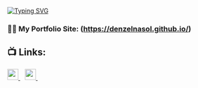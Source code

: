 [![Typing SVG](https://readme-typing-svg.herokuapp.com?font=Fira+Code&pause=500&width=435&lines=Hi%2C+I'm+Denzel!;An+aspiring+software+engineer)](https://git.io/typing-svg)
### 👨‍💻 My Portfolio Site: (https://denzelnasol.github.io/)

<h2>📺 Links:</h2>
  <a href="https://www.linkedin.com/in/denzelnasol/">
    <img width="25px" src="https://www.vectorlogo.zone/logos/linkedin/linkedin-icon.svg" />
  </a>&ensp;
  <a href="mailto:denzelnasol@gmail.com">
   <img width="25px" src="https://www.vectorlogo.zone/logos/gmail/gmail-icon.svg" />
  </a>&ensp;
